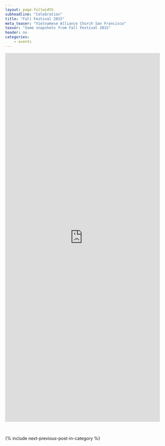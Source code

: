 ```yaml
---
layout: page-fullwidth
subheadline: "Celebration"
title: "Fall Festival 2015"
meta_teaser: "Vietnamese Alliance Church San Francisco"
teaser: "Some snapshots from Fall Festival 2015"
header: no
categories:
    - events
---
```

<!--more-->
<div class="small-12 columns" style="padding: 0px; border-bottom: none;">
<iframe width="100%" height="1200" src="http://rgb-scale.com/vacsfj336/index.php/photo-galleries/170-fall-festival-2015/" frameborder="0" allowfullscreen=""></iframe></div>
<p>&nbsp;</p>
<div class="small-12" style="padding: 0px; border-bottom: none;">
    {% include next-previous-post-in-category %}
</div>
